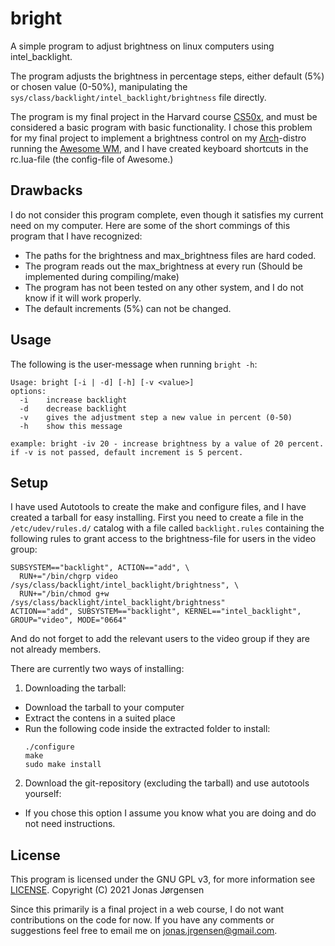# bright
A simple program to adjust brightness on linux computers using intel_backlight.

The program adjusts the brightness in percentage steps, either default (5%) or chosen value (0-50%), manipulating the `sys/class/backlight/intel_backlight/brightness` file directly.

The program is my final project in the Harvard course [CS50x](https://cs50.harvard.edu/x/2021/), and must be considered a basic program with basic functionality. I chose this problem for my final project to implement a brightness control on my [Arch](https://archlinux.org/)-distro running the [Awesome WM](https://awesomewm.org/), and I have created keyboard shortcuts in the rc.lua-file (the config-file of Awesome.)

## Drawbacks
I do not consider this program complete, even though it satisfies my current need on my computer. Here are some of the short commings of this program that I have recognized:
- The paths for the brightness and max_brightness files are hard coded.
- The program reads out the max_brightness at every run (Should be implemented during compiling/make)
- The program has not been tested on any other system, and I do not know if it will work properly.
- The default increments (5%) can not be changed.

## Usage
The following is the user-message when running `bright -h`:
```
Usage: bright [-i | -d] [-h] [-v <value>]  
options:
  -i	increase backlight
  -d	decrease backlight
  -v	gives the adjustment step a new value in percent (0-50)
  -h	show this message

example: bright -iv 20 - increase brightness by a value of 20 percent.
if -v is not passed, default increment is 5 percent.
```

## Setup
I have used Autotools to create the make and configure files, and I have created a tarball for easy installing. First you need to create a file in the `/etc/udev/rules.d/` catalog with a file called `backlight.rules` containing the following rules to grant access to the brightness-file for users in the video group:
```
SUBSYSTEM=="backlight", ACTION=="add", \
  RUN+="/bin/chgrp video /sys/class/backlight/intel_backlight/brightness", \
  RUN+="/bin/chmod g+w /sys/class/backlight/intel_backlight/brightness"
ACTION=="add", SUBSYSTEM=="backlight", KERNEL=="intel_backlight", GROUP="video", MODE="0664"
```
And do not forget to add the relevant users to the video group if they are not already members. 

There are currently two ways of installing:
1. Downloading the tarball:
  - Download the tarball to your computer
  - Extract the contens in a suited place
  - Run the following code inside the extracted folder to install:
    ```
    ./configure
    make
    sudo make install
    ```
2. Download the git-repository (excluding the tarball) and use autotools yourself:
  - If you chose this option I assume you know what you are doing and do not need instructions.

## License
This program is licensed under the GNU GPL v3, for more information see [LICENSE](/LICENSE).
Copyright (C) 2021 Jonas Jørgensen

Since this primarily is a final project in a web course, I do not want contributions on the code for now. If you have any comments or suggestions feel free to email me on jonas.jrgensen@gmail.com.
